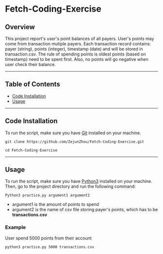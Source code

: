 # Fetch-Coding-Exercise

## Overview
This project report's user's point balances of all payers. User's points may come from transaction mutiple payers. 
Each transaction record contains: payer (string), points (integer), timestamp (date) and will be stored in transaction.csv.
The rule of spending points is oldest points (based on timestamp) need to be spent first. Also, no points will go negative when user
check their balance. 

---

## Table of Contents

- [Code Installation](#installation)
- [Usage](#usage)

---
## Code Installation

To run the script, make sure you have [Git](https://git-scm.com/book/en/v2/Getting-Started-Installing-Git) installed on your machine.

```
git clone https://github.com/ZejunZhou/Fetch-Coding-Exercise.git

cd Fetch-Coding-Exercise

```
---
## Usage

To run the script, make sure you have [Python3](https://www.python.org/downloads/) installed on your machine. Then, go to the project directory and run the following command:

```
Python3 practice.py argument1 argument2
```

* argument1 is the amount of points to spend
* argument2 is the name of csv file storing payer's points, which has to be **transactions.csv**

### Example

User spend 5000 points from their account

```
python3 practice.py 5000 transactions.csv

```